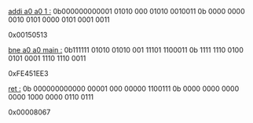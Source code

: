 <u>addi a0 a0 1 :</u>
0b000000000001 01010 000 01010 0010011
0b 0000 0000 0010 0101 0000 0101 0001 0011

0x00150513

<u>bne a0 a0 main :</u>
0b111111 01010 01010 001 11101 1100011
0b 1111 1110 0100 0101 0001 1110 1110 0011 

0xFE451EE3

<u>ret :</u>
0b 000000000000 00001 000 00000 1100111
0b 0000 0000 0000 0000 1000 0000 0110 0111 

0x00008067
